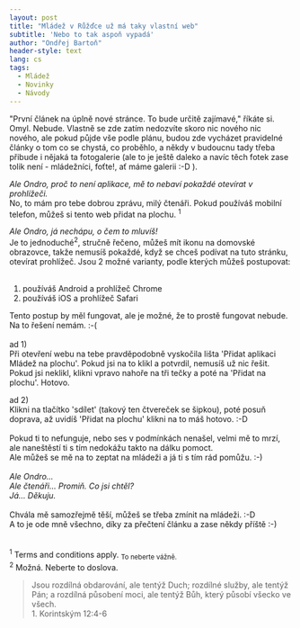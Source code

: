 ```yaml
---
layout: post
title: "Mládež v Růžďce už má taky vlastní web"
subtitle: 'Nebo to tak aspoň vypadá'
author: "Ondřej Bartoň"
header-style: text
lang: cs
tags:
  - Mládež
  - Novinky
  - Návody
---
```


"První článek na úplně nové stránce. To bude určitě zajímavé," říkáte si. Omyl. Nebude. Vlastně se zde zatím nedozvíte skoro nic nového nic nového, ale pokud půjde vše podle plánu,
budou zde vycházet pravidelné články o tom co se chystá, co proběhlo, a někdy v budoucnu tady třeba přibude i nějaká ta fotogalerie (ale to je ještě daleko a navíc těch fotek zase tolik není - mládežníci, foťte!, ať máme galerii :-D ).

_Ale Ondro, proč to není aplikace, mě to nebaví pokaždé otevírat v prohlížeči.<br>_
No, to mám pro tebe dobrou zprávu, milý čtenáři. Pokud používáš mobilní telefon, můžeš si tento web přidat na plochu. <sup>1</sup><br>

_Ale Ondro, já nechápu, o čem to mluvíš!<br>_
Je to jednoduché<sup>2</sup>, stručně řečeno, můžeš mít ikonu na domovské obrazovce, takže nemusíš pokaždé, když se chceš podívat na tuto stránku, otevírat prohlížeč. 
Jsou 2 možné varianty, podle kterých můžeš postupovat:<br>
<br>
1) používáš Android a prohlížeč Chrome<br>
2) používáš iOS a prohlížeč Safari<br>

Tento postup by měl fungovat, ale je možné, že to prostě fungovat nebude. Na to řešení nemám. :-(<br>
<br>
ad 1)<br>
Při otevření webu na tebe pravděpodobně vyskočila lišta 'Přidat aplikaci Mládež na plochu'. Pokud jsi na to klikl a potvrdil, nemusíš už nic řešit. Pokud jsi neklikl, klikni vpravo nahoře na tři tečky a poté na 'Přidat na plochu'. Hotovo.

ad 2)<br>
Klikni na tlačítko 'sdílet' (takový ten čtvereček se šipkou), poté posuň doprava, až uvidíš 'Přidat na plochu' klikni na to máš hotovo. :-D<br>
<br>
Pokud ti to nefunguje, nebo ses v podmínkách nenašel, velmi mě to mrzí, ale naneštěstí ti s tím nedokážu takto na dálku pomoct. <br> Ale můžeš se mě na to zeptat na mládeži a já ti s tím rád pomůžu. :-) <br>
<br>
_Ale Ondro..._<br>
_Ale čtenáři... Promiň. Co jsi chtěl?_<br>
_Já... Děkuju._<br>
<br>
Chvála mě samozřejmě těší, můžeš se třeba zmínit na mládeži. :-D<br>
A to je ode mně všechno, díky za přečtení článku a zase někdy příště :-)<br>
<br>
<br>
<sup>1</sup> Terms and conditions apply. <sub>To neberte vážně.</sub> <br>
<sup>2</sup> Možná. Neberte to doslova.<br>

>Jsou rozdílná obdarování, ale tentýž Duch; rozdílné služby, ale tentýž Pán; a rozdílná působení moci, ale tentýž Bůh, který působí všecko ve všech.<br> 1. Korintským 12:4-6 
<br>



